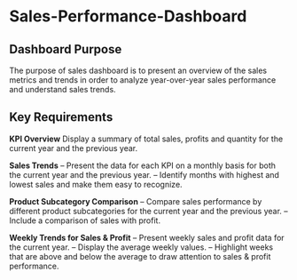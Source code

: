 # Sales-Performance-Dashboard

## Dashboard Purpose
The purpose of sales dashboard is to present an overview of the sales metrics and trends in order to analyze year-over-year sales performance and understand sales trends.

## Key Requirements

**KPI Overview**
Display a summary of total sales, profits and quantity for the current year and the previous year.

**Sales Trends**
 – Present the data for each KPI on a monthly basis for both the current year and the previous year.
 – Identify months with highest and lowest sales and make them easy to recognize.

**Product Subcategory Comparison**
 – Compare sales performance by different product subcategories for the current year and the previous year.
 – Include a comparison of sales with profit.

**Weekly Trends for Sales & Profit**
 – Present weekly sales and profit data for the current year.
 – Display the average weekly values.
 – Highlight weeks that are above and below the average to draw attention to sales & profit performance.

